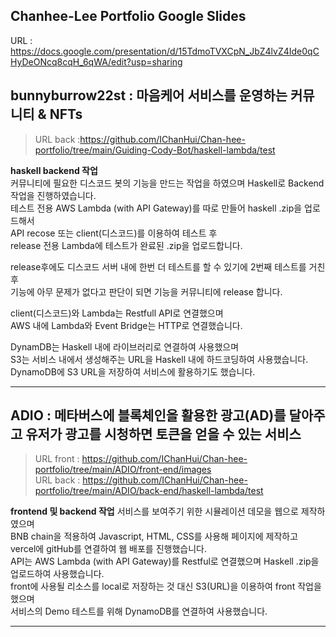 ## Chanhee-Lee Portfolio Google Slides     
URL : <https://docs.google.com/presentation/d/15TdmoTVXCpN_JbZ4lvZ4Ide0qCHyDeONcq8cqH_6qWA/edit?usp=sharing>       


## bunnyburrow22st : 마음케어 서비스를 운영하는 커뮤니티 & NFTs      
>URL back :<https://github.com/IChanHui/Chan-hee-portfolio/tree/main/Guiding-Cody-Bot/haskell-lambda/test>      

**haskell backend 작업**      
커뮤니티에 필요한 디스코드 봇의 기능을 만드는 작업을 하였으며 Haskell로 Backend 작업을 진행하였습니다.      
테스트 전용 AWS Lambda (with API Gateway)를 따로 만들어 haskell .zip을 업로드해서         
API recose 또는 client(디스코드)를 이용하여 테스트 후        
release 전용 Lambda에 테스트가 완료된 .zip을 업로드합니다.      

release후에도 디스코드 서버 내에 한번 더 테스트를 할 수 있기에 2번째 테스트를 거친 후      
기능에 아무 문제가 없다고 판단이 되면 기능을 커뮤니티에 release 합니다.      

client(디스코드)와 Lambda는 Restfull API로 연결했으며      
AWS 내에 Lambda와 Event Bridge는 HTTP로 연결했습니다.     
  
DynamDB는 Haskell 내에 라이브러리로 연결하여 사용했으며       
S3는 서비스 내에서 생성해주는 URL을 Haskell 내에 하드코딩하여 사용했습니다.     
DynamoDB에 S3 URL을 저장하여 서비스에 활용하기도 했습니다.     
      

----





## ADIO : 메타버스에 블록체인을 활용한 광고(AD)를 달아주고 유저가 광고를 시청하면 토큰을 얻을 수 있는 서비스       
>URL front : <https://github.com/IChanHui/Chan-hee-portfolio/tree/main/ADIO/front-end/images>      
>URL back : <https://github.com/IChanHui/Chan-hee-portfolio/tree/main/ADIO/back-end/haskell-lambda/test>

**frontend 및 backend 작업**
서비스를 보여주기 위한 시뮬레이션 데모을 웹으로 제작하였으며      
BNB chain을 적용하여 Javascript, HTML, CSS를 사용해 페이지에  제작하고 vercel에 gitHub를 연결하여 웹 배포를 진행했습니다.      
API는 AWS Lambda (with API Gateway)를 Restful로 연결했으며  Haskell .zip을 업로드하여 사용했습니다.      
front에 사용될 리소스를 local로 저장하는 것 대신 S3(URL)을 이용하여 front 작업을 했으며       
서비스의 Demo 테스트를 위해 DynamoDB를 연결하여 사용했습니다.      


----
     







